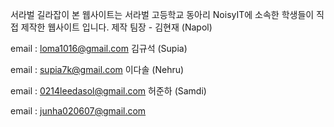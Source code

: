서라벌 길라잡이
본 웹사이트는 서라벌 고등학교 동아리 NoisyIT에 소속한 학생들이 직접 제작한 웹사이트 입니다.
제작
팀장 - 김현재 (Napol)

email : loma1016@gmail.com
김규석 (Supia)

email : supia7k@gmail.com
이다솔 (Nehru)

email : 0214leedasol@gmail.com
허준하 (Samdi)

email : junha020607@gmail.com
